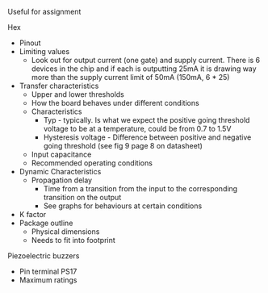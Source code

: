 Useful for assignment

Hex
- Pinout
- Limiting values
	- Look out for output current (one gate) and supply current. There is 6 devices in the chip and if each is outputting 25mA it is drawing way more than the supply current limit of 50mA (150mA, 6 * 25)
- Transfer characteristics
	- Upper and lower thresholds
	- How the board behaves under different conditions 
	- Characteristics
		- Typ - typically. Is what we expect the positive going threshold voltage to be at a temperature, could be from 0.7 to 1.5V
		- Hysteresis voltage - Difference between positive and negative going threshold (see fig 9 page 8 on datasheet)
	- Input capacitance
	- Recommended operating conditions
- Dynamic Characteristics
	- Propagation delay
		- Time from a transition from the input to the corresponding transition on the output
		- See graphs for behaviours at certain conditions 
- K factor
- Package outline 
	- Physical dimensions
	- Needs to fit into footprint


Piezoelectric buzzers
- Pin terminal PS17
- Maximum ratings